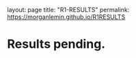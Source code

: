 layout: page
title: "R1-RESULTS"
permalink: https://morganlemin.github.io/R1RESULTS

# Results pending. 
